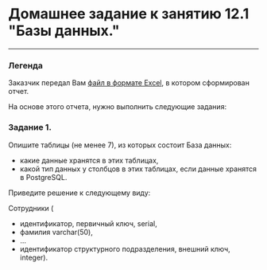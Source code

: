 # Домашнее задание к занятию 12.1 "Базы данных."
---
### Легенда

Заказчик передал Вам [файл в формате Excel](https://github.com/netology-code/sdb-homeworks/blob/main/resources/hw-12-1.xlsx), в котором сформирован отчет. 

На основе этого отчета, нужно выполнить следующие задания: 

### Задание 1.

Опишите таблицы (не менее 7), из которых состоит База данных:

- какие данные хранятся в этих таблицах,
- какой тип данных у столбцов в этих таблицах, если данные хранятся в PostgreSQL.

Приведите решение к следующему виду:

Сотрудники (

- идентификатор, первичный ключ, serial,
- фамилия varchar(50),
- ...
- идентификатор структурного подразделения, внешний ключ, integer).


